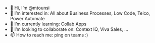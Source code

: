 - 👋 Hi, I’m @mtounsi
- 👀 I’m interested in: All about Business Processes, Low Code, Telco, Power Automate
- 🌱 I’m currently learning: Collab Apps
- 💞️ I’m looking to collaborate on: Context IQ, Viva Sales, ...
- 📫 How to reach me: ping on teams :)

<!---
mtounsi/mtounsi is a ✨ special ✨ repository because its `README.md` (this file) appears on your GitHub profile.
You can click the Preview link to take a look at your changes.
--->

